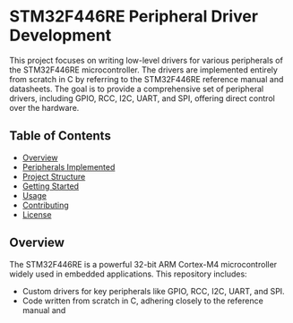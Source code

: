 # STM32F446RE Peripheral Driver Development

This project focuses on writing low-level drivers for various peripherals of the STM32F446RE microcontroller. The drivers are implemented entirely from scratch in C by referring to the STM32F446RE reference manual and datasheets. The goal is to provide a comprehensive set of peripheral drivers, including GPIO, RCC, I2C, UART, and SPI, offering direct control over the hardware.

## Table of Contents
- [Overview](#overview)
- [Peripherals Implemented](#peripherals-implemented)
- [Project Structure](#project-structure)
- [Getting Started](#getting-started)
- [Usage](#usage)
- [Contributing](#contributing)
- [License](#license)

## Overview
The STM32F446RE is a powerful 32-bit ARM Cortex-M4 microcontroller widely used in embedded applications. This repository includes:
- Custom drivers for key peripherals like GPIO, RCC, I2C, UART, and SPI.
- Code written from scratch in C, adhering closely to the reference manual and
